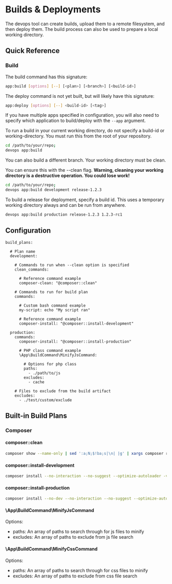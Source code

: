 Builds & Deployments
========================

The devops tool can create builds, upload them to a remote filesystem, and then deploy them. The build 
process can also be used to prepare a local working directory.

Quick Reference
---------------

### Build

The build command has this signature:

```bash
app:build [options] [--] [<plan>] [<branch>] [<build-id>]
```

The deploy command is not yet built, but will likely have this signature:
```bash
app:deploy [options] [--] <build-id> [<tag>]
```

If you have multiple apps specified in configuration, you will also need to specify which 
application to build/deploy with the `--app` argument.

To run a build in your current working directory, do not specify a build-id or working-directory. You must
run this from the root of your repository.
 
```bash
cd /path/to/your/repo;
devops app:build
```

You can also build a different branch. Your working directory must be clean. 

You can ensure this with the 
--clean flag. **Warning, cleaning your working directory is a destructive operation. You could lose work!**

```bash
cd /path/to/your/repo;
devops app:build development release-1.2.3
``` 

To build a release for deployment, specify a build id. This uses a temporary working directory always and
can be run from anywhere.

```bash
devops app:build production release-1.2.3 1.2.3-rc1
``` 

Configuration
-------------

```
build_plans:

  # Plan name
  development:
    
    # Commands to run when --clean option is specified
    clean_commands:       
    
      # Reference command example
      composer-clean: "@composer::clean"
    
    # Commands to run for build plan
    commands:
    
      # Custom bash command example
      my-script: echo "My script ran"
      
      # Reference command example
      composer-install: "@composer::install-development"
            
  production:
    commands:
      composer-install: "@composer::install-production"
    
      # PHP class command example
      \App\BuildCommand\MinifyJsCommand:
    
        # Options for php class
        paths: 
          - ./path/to/js
        excludes:
          - cache
    
    # Files to exclude from the build artifact
    excludes:
      - ./test/custom/exclude
```

Built-in Build Plans
--------------------

### Composer

#### composer::clean
```bash
composer show --name-only | sed ':a;N;$!ba;s|\n| |g' | xargs composer remove --no-plugins --no-interaction -vvv && git checkout composer.json composer.lock
```

#### composer::install-development
```bash
composer install --no-interaction --no-suggest --optimize-autoloader -vvv
```

#### composer::install-production
```bash
composer install --no-dev --no-interaction --no-suggest --optimize-autoloader -vvv
```

#### \App\BuildCommand\MinifyJsCommand

Options:
- paths: An array of paths to search through for js files to minify
- excludes: An array of paths to exclude from js file search

#### \App\BuildCommand\MinifyCssCommand

Options:
- paths: An array of paths to search through for css files to minify
- excludes: An array of paths to exclude from css file search

